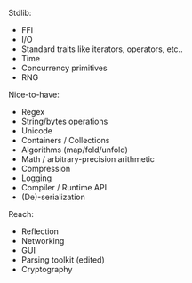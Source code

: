 Stdlib:
- FFI
- I/O
- Standard traits like iterators, operators, etc..
- Time
- Concurrency primitives
- RNG

Nice-to-have:
- Regex
- String/bytes operations
- Unicode
- Containers / Collections
- Algorithms (map/fold/unfold)
- Math / arbitrary-precision arithmetic
- Compression
- Logging
- Compiler / Runtime API
- (De)-serialization

Reach:
- Reflection
- Networking
- GUI
- Parsing toolkit (edited)
- Cryptography